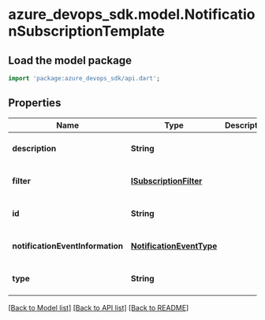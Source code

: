 # azure_devops_sdk.model.NotificationSubscriptionTemplate

## Load the model package
```dart
import 'package:azure_devops_sdk/api.dart';
```

## Properties
Name | Type | Description | Notes
------------ | ------------- | ------------- | -------------
**description** | **String** |  | [optional] [default to null]
**filter** | [**ISubscriptionFilter**](ISubscriptionFilter.md) |  | [optional] [default to null]
**id** | **String** |  | [optional] [default to null]
**notificationEventInformation** | [**NotificationEventType**](NotificationEventType.md) |  | [optional] [default to null]
**type** | **String** |  | [optional] [default to null]

[[Back to Model list]](../README.md#documentation-for-models) [[Back to API list]](../README.md#documentation-for-api-endpoints) [[Back to README]](../README.md)


